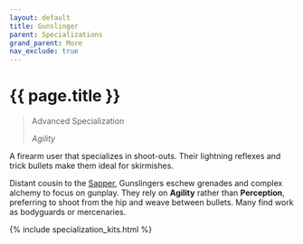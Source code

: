 ```yaml
---
layout: default
title: Gunslinger
parent: Specializations
grand_parent: More
nav_exclude: true
---
```


# {{ page.title }}

> Advanced Specialization
> 
> _Agility_

A firearm user that specializes in shoot-outs. Their lightning reflexes and trick bullets make them ideal for skirmishes.

Distant cousin to the [Sapper](../specializations/sapper.md), Gunslingers eschew grenades and complex alchemy to focus on gunplay. They rely on **<span style="color: {{ site.scoundrel_color }}">Agility</span>** rather than **<span style="color: {{ site.alchemist_color }}">Perception</span>**, preferring to shoot from the hip and weave between bullets. Many find work as bodyguards or mercenaries.

{% include specialization_kits.html %}
